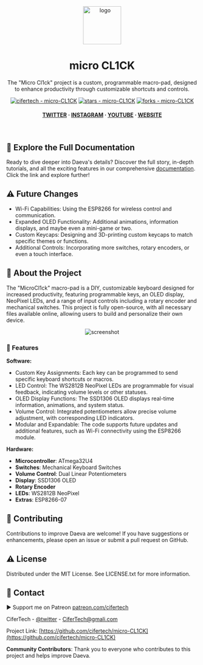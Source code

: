 <div align="center">

  <img src="https://user-images.githubusercontent.com/62047147/195847997-97553030-3b79-4643-9f2c-1f04bba6b989.png" alt="logo" width="100" height="auto" />
  <h1>micro CL1CK</h1>
   
  <p>
    The "Micro Cl1ck" project is a custom, programmable macro-pad, designed to enhance productivity through customizable shortcuts and controls.
  </p>
   

 
<!-- Badges -->

<a href="https://github.com/cifertech/micro-CL1CK" title="Go to GitHub repo"><img src="https://img.shields.io/static/v1?label=cifertech&message=micro-CL1CK&color=white&logo=github" alt="cifertech - micro-CL1CK"></a>
<a href="https://github.com/cifertech/micro-CL1CK"><img src="https://img.shields.io/github/stars/cifertech/micro-CL1CK?style=social" alt="stars - micro-CL1CK"></a>
<a href="https://github.com/cifertech/micro-CL1CK"><img src="https://img.shields.io/github/forks/cifertech/micro-CL1CK?style=social" alt="forks - micro-CL1CK"></a>
   
<h4>
    <a href="https://twitter.com/techcifer">TWITTER</a>
  <span> · </span>
    <a href="https://www.instagram.com/cifertech/">INSTAGRAM</a>
  <span> · </span>
    <a href="https://www.youtube.com/@techcifer">YOUTUBE</a>
  <span> · </span>
    <a href="https://cifertech.net/">WEBSITE</a>
  </h4>
</div> 
 
<br />


## 📖 Explore the Full Documentation

Ready to dive deeper into Daeva's details? Discover the full story, in-depth tutorials, and all the exciting features in our comprehensive [documentation](https://cifertech.net/microclick-your-diy-open-source-macropad/). Click the link and explore further!


## ⚠ Future Changes
- Wi-Fi Capabilities: Using the ESP8266 for wireless control and communication.
- Expanded OLED Functionality: Additional animations, information displays, and maybe even a mini-game or two.
- Custom Keycaps: Designing and 3D-printing custom keycaps to match specific themes or functions.
- Additional Controls: Incorporating more switches, rotary encoders, or even a touch interface.
  

<!-- About the Project -->
## :star2: About the Project
The "MicroCl1ck" macro-pad is a DIY, customizable keyboard designed for increased productivity, featuring programmable keys, an OLED display, NeoPixel LEDs, and a range of input controls including a rotary encoder and mechanical switches. This project is fully open-source, with all necessary files available online, allowing users to build and personalize their own device.



<div align="center"> 
  <img src="https://github.com/user-attachments/assets/657e84a9-dbe9-433e-b98a-4eb528b16a4b" alt="screenshot" width="Auto" height="Auto" />
</div>


<!-- Features -->
### 🎯 Features

**Software:**
- Custom Key Assignments: Each key can be programmed to send specific keyboard shortcuts or macros.
- LED Control: The WS2812B NeoPixel LEDs are programmable for visual feedback, indicating volume levels or other statuses.
- OLED Display Functions: The SSD1306 OLED displays real-time information, animations, and system status.
- Volume Control: Integrated potentiometers allow precise volume adjustment, with corresponding LED indicators.
- Modular and Expandable: The code supports future updates and additional features, such as Wi-Fi connectivity using the ESP8266 module.

**Hardware:**
- **Microcontroller**: ATmega32U4
- **Switches**: Mechanical Keyboard Switches
- **Volume Control**: Dual Linear Potentiometers
- **Display**: SSD1306 OLED
- **Rotary Encoder**
- **LEDs**: WS2812B NeoPixel
- **Extras**: ESP8266-07


<!-- Contributing -->
## :wave: Contributing
Contributions to improve Daeva are welcome! If you have suggestions or enhancements, please open an issue or submit a pull request on GitHub.


<!-- License --> 
## :warning: License
 
Distributed under the MIT License. See LICENSE.txt for more information.


<!-- Contact -->
## :handshake: Contact 

▶ Support me on Patreon [patreon.com/cifertech](https://www.patreon.com/cifertech)

CiferTech - [@twitter](https://twitter.com/techcifer) - CiferTech@gmali.com

Project Link: [https://github.com/cifertech/micro-CL1CK](https://github.com/cifertech/micro-CL1CK)

   
**Community Contributors**: Thank you to everyone who contributes to this project and helps improve Daeva.


 
 

